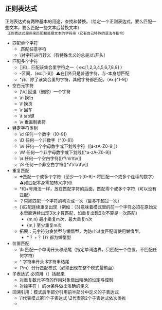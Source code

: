 ## 正则表达式
正则表达式有两种基本的用途，查找和替换。（给定一个正则表达式，要么匹配一些文本，要么匹配一些文本后替换文本）    
` 正则表达式是用来匹配和处理文本的字符串（它有自己特殊的语法与指令）`  
+ 匹配单个字符
   + .匹配任意字符
   + \对字符进行转义（有特殊含义的总是以\开头）
+ 匹配多个字符
   + []和，匹配该集合里字符之一（ ex:[1,2,3,4,5,6,7,8,9] ）
   + -区间，（ex:[1-9]）⚠️在[]外只是普通字符，与-本身想匹配
   + ^非，除了该集合里的字符，其他字符都匹配。（ex:[^1-9]）
+ 空白元字符
   + [\b] 回退（删除）一个字符
   + \n 换行
   + \f 换页
   + \r 回车
   + \t tab键
   + \v 垂直制表符
+ 特定字符类别
   + \d 任何一个数字（[0-9]）
   + \D 任何一个非数字（^[0-9]）
   + \w 任何一个字母数字或下划线字符（[a-zA-Z0-9_]）
   + \W 任何一个非字母数字或下划线([^a-zA-Z0-9])
   + \s 任何一个空白字符([\f\n\r\t\v])
   + \S 任何一个非空白字符([^\f\n\r\t\v])
+ 重复匹配
   + ➕匹配一个或多个字符（至少一个[0-9]+ 将匹配一个或多个连续的数字）⚠️如匹配本身需加转义序列\
   + *和+号用法一样，放在匹配字符的后面，匹配零个或多个字符（可以没有匹配）
   + ？只能匹配一个字符的零次或一次（最多不超过一次）
   + {}匹配连续重复出现（例如：{3}意味着模式里的前一个字符必须在原始文本里面连续出现3次才算匹配，如重复出现2次不算是一次匹配）
     + {m,n} 最小重复m次，最大重复n次
     + {m,} 至少重复m次
   + 拓展：元字符分贪婪型与懒惰型，为防止过度匹配请使用懒惰型。
     + *？ +？ {}? 都为懒惰型
+ 位置匹配
   +  \b 匹配一个单词开头和结尾（指定单词边界，只匹配一个位置，不匹配任何字符）
   +  ^ 字符串开头 $字符串结尾
   +  (?m）分行匹配模式（必须出现在整个模式最前面）
+  子表达式 必须用（）括起来
   +  对重复数元字符的作用对象做出精确的设定与控制
   +  对操字符｜ 的or条件做出准确的定义
+ 回溯引用：模式后半部分引用前半部分中定义的子表达式
  + \1代表模式第1个子表达式 \2代表第2个子表达式依次类推
  + 